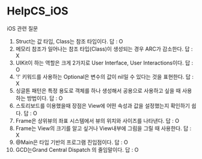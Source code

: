 # HelpCS_iOS

iOS 관련 질문

1. Struct는 값 타입, Class는 참조 타입이다. 답 : O
2. 메모리 참조가 일어나는 참조 타입(Class)이 생성되는 경우 ARC가 감소한다. 답 : X
3. UIKit이 하는 역할은 크게 2가지로 User Interface, User Interactions이다. 답 : O
4. '!' 키워드를 사용하는 Optional은 변수의 값이 nil일 수 있다는 것을 표현한다. 답 : X
5. 싱글톤 패턴은 특정 용도로 객체를 하나 생성해서 공용으로 사용하고 싶을 때 사용하는 방법이다.  답 : O
6. 스토리보드를 이용했을때 장점은 View에 어떤 속성과 값을 설정했는지 확인하기 쉽다.  답 : O
7. Frame은 상위뷰의 좌표 시스템에서 뷰의 위치와 사이즈를 나타낸다. 답 : O
8. Frame는 View의 크기를 알고 싶거나 View내부에 그림을 그릴 때 사용한다. 답 : X
9. @Main은 타입 기반의 프로그램 진입점이다. 답 : O
10. GCD는Grand Central Dispatch 의 줄임말이다. 답 : O
